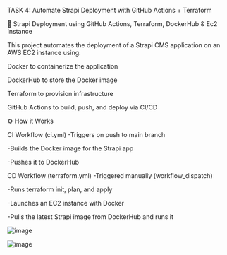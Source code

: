 TASK 4: Automate Strapi Deployment with GitHub Actions + Terraform

🚀 Strapi Deployment using GitHub Actions, Terraform, DockerHub & Ec2 Instance

This project automates the deployment of a Strapi CMS application on an AWS EC2 instance using:

Docker to containerize the application

DockerHub to store the Docker image

Terraform to provision infrastructure

GitHub Actions to build, push, and deploy via CI/CD

⚙️ How it Works

CI Workflow (ci.yml)
-Triggers on push to main branch

-Builds the Docker image for the Strapi app

-Pushes it to DockerHub

CD Workflow (terraform.yml)
-Triggered manually (workflow_dispatch)

-Runs terraform init, plan, and apply

-Launches an EC2 instance with Docker

-Pulls the latest Strapi image from DockerHub and runs it



![image](https://github.com/user-attachments/assets/e4abd220-993b-441a-9f94-a16e64cad73f)


![image](https://github.com/user-attachments/assets/90be62aa-ec00-4d0e-970b-6960ab247578)
